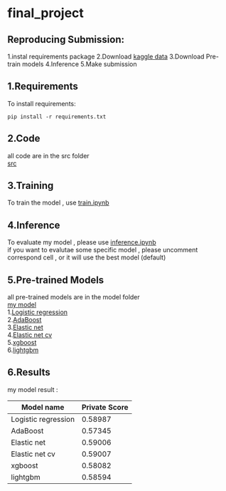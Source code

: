 # final_project
## Reproducing Submission:
1.instal requirements package 
2.Download [kaggle data](https://www.kaggle.com/competitions/tabular-playground-series-aug-2022/data) 
3.Download Pre-train models 
4.Inference 
5.Make submission
## 1.Requirements

To install requirements:

```setup
pip install -r requirements.txt
```
## 2.Code
all code are in the src folder  
[src](https://github.com/kirito878/final_project/tree/main/src)

## 3.Training
To train the model , use [train.ipynb](https://github.com/kirito878/final_project/blob/main/src/train.ipynb)  

## 4.Inference
To evaluate my model , please use [inference.ipynb](https://github.com/kirito878/final_project/blob/main/src/inference.ipynb)  
if you want to evalutae some specific model , please uncomment correspond cell , or it will use the best model (default)
## 5.Pre-trained Models
all pre-trained models are in the model folder  
[my model](https://github.com/kirito878/final_project/tree/main/model)  
1.[Logistic regression](https://github.com/kirito878/final_project/blob/main/model/logisticRegression.pickle)  
2.[AdaBoost](https://github.com/kirito878/final_project/blob/main/model/AdaBoostClassifier.pickle)  
3.[Elastic net](https://github.com/kirito878/final_project/blob/main/model/elasticNet.pickle)  
4.[Elastic net cv](https://github.com/kirito878/final_project/blob/main/model/elasticNetCV.pickle)  
5.[xgboost](https://github.com/kirito878/final_project/blob/main/model/XGBClassifier.pickle)  
6.[lightgbm](https://github.com/kirito878/final_project/blob/main/model/model.txt)
## 6.Results

my model result :

| Model name         | Private Score  | 
| ------------------ |---------------- |
| Logistic regression|     0.58987     | 
| AdaBoost            |     0.57345    | 
| Elastic net         |     0.59006    | 
| Elastic net cv    |     0.59007       | 
| xgboost           |     0.58082      | 
| lightgbm          |     0.58594        | 
